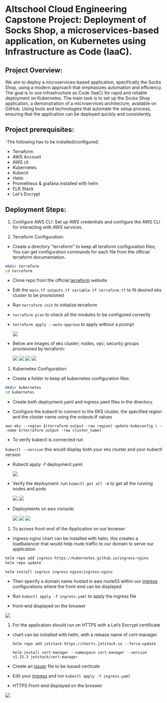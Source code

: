 # Altschool Cloud Engineering Capstone Project: Deployment of Socks Shop, a microservices-based application, on Kubernetes using Infrastructure as Code (IaaC).

## Project Overview:

We aim to deploy a microservices-based application, specifically the Socks Shop, using a modern approach that emphasizes automation and efficiency. The goal is to use Infrastructure as Code (IaaC) for rapid and reliable deployment on Kubernetes. The main task is to set up the Socks Shop application, a demonstration of a microservices architecture, available on GitHub. Using tools and technologies that automate the setup process, ensuring that the application can be deployed quickly and consistently.

## Project prerequisites:

-The following has to be installed/configured;

- Terraform
- AWS Account
- AWS cli
- Kubernetes
- Kubectl
- Helm
- Prometheus & grafana installed with helm
- ELK Stack
- Let's Encrypt

## Deployment Steps:

1. Configure AWS CLI: Set up AWS credentials and configure the AWS CLI for interacting with AWS services.

1. Terraform Configuration:

- Create a directory "terraform" to keep all teraform configuration files; You can get configuration commands for each file from the official terraform documentation.

```bash
mkdir terraform
cd terraform
```

- Clone repo from the official [terraform](https://github.com/hashicorp/learn-terraform-provision-eks-cluster) website

- Edit the ```main.tf outputs.tf variable.tf terraform.tf``` to fit desired eks cluster to be provisioned

- Run `terraform init` to initialize terraform

- `terraform plan` to check all the modules to be configured correctly

- `terraform apply --auto-approve` to apply without a prompt

  ![](./images/tf-apply.png)

- Below are images of eks cluster; nodes, vpc; security groups provisioned by terraform:

  ![](./images/eks.png)
  ![](./images/nodes.png)
  ![](./images/vpc.png)
  ![](./images/scg.png)

1. Kubernetes Configuration:

- Create a folder to keep all kubernetes configuration files.

```bash
mkdir kubernetes
cd kubernetes
```

- Create both deployment.yaml and ingress.yaml files in the directory.

- Configure the kubectl to connect to the EKS cluster, the specified region and the cluster name using the outputs.tf values

 `aws eks --region $(terraform output -raw region) update-kubeconfig \
    --name $(terraform output -raw cluster_name)`

- To verify kubectl is connected run

`kubectl --version` this would display both your eks cluster and your kubectl version

- Kubectl apply -f deployment.yaml

  ![](./images/tdeployment.png)
  

- Verify the deployment: run `kubectl get all -A` to get all the running nodes and pods

  ![](./images/tcomp-deploy.png)
  ![](./images/tcomp-deploy2.png)

- Deployments on aws console:

  ![](./images/deployment.png)
  ![](./images/pods.png)
  ![](./images/replicasets.png)

1. To access front-end of the Application on our browser:

- ingress-nginx chart can be installed with helm, this creates a loadbalancer that would help route traffic to our domain to serve our application

```bash
helm repo add ingress https://kubernetes.github.io/ingress-nginx
helm repo update
```

`helm install ingress ingress-nginx/ingress-nginx`

- Then specify a domain name hosted in aws route53 within our [ingress](./ingress.yaml) configurations where the front-end can be displayed 

- Run `kubectl apply -f ingress.yaml` to apply the ingress file

- front-end displayed on the broswer

![](./images/sock-NE.png)

1. For the application should run on HTTPS with a Let’s Encrypt certificate

- chart can be installed with helm, with a release name of cert-manager

  `helm repo add jetstack https://charts.jetstack.io --force-update`

  `helm install cert-manager --namespace cert-manager --version v1.15.3 jetstack/cert-manager`

- Create an [issuer](./certicate.yaml) file to be issued certicate

- Edit your [ingress](./ingress.yaml) and run `kubectl apply -f ingress.yaml`

- HTTPS Front-end displayed on the broswer

![](./images/sock-E.png)

  
  
  

